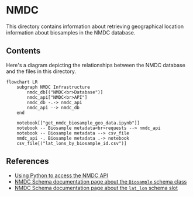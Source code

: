 # NMDC

This directory contains information about retrieving geographical location information about biosamples in the NMDC database.

## Contents

Here's a diagram depicting the relationships between the NMDC database and the files in this directory.

```mermaid
flowchart LR
    subgraph NMDC Infrastructure
        nmdc_db[("NMDC<br>Database")]
        nmdc_api["NMDC<br>API"]
        nmdc_db -.-> nmdc_api
        nmdc_api --> nmdc_db
    end
    
    notebook[["get_nmdc_biosample_geo_data.ipynb"]]
    notebook -- Biosample metadata<br>requests --> nmdc_api
    notebook -- Biosample metadata --> csv_file
    nmdc_api -. Biosample metadata .-> notebook
    csv_file[("lat_lons_by_biosample_id.csv")]
```

## References

- [Using Python to access the NMDC API](https://docs.microbiomedata.org/runtime/nb/api_access_via_python/)
- [NMDC Schema documentation page about the `Biosample` schema class](https://microbiomedata.github.io/nmdc-schema/Biosample/)
- [NMDC Schema documentation page about the `lat_lon` schema slot](https://microbiomedata.github.io/nmdc-schema/lat_lon/)
